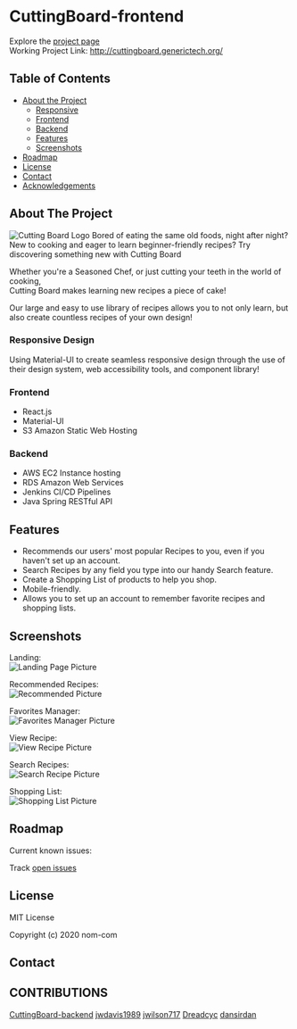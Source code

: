 # CuttingBoard-frontend

Explore the [project page](https://github.com/nom-com/CuttingBoard-frontend)\
Working Project Link: http://cuttingboard.generictech.org/

## Table of Contents

- [About the Project](#about-the-project)
  - [Responsive ](#responsive-design)
  - [Frontend](#frontend)
  - [Backend](#backend)
  - [Features](#features)
  - [Screenshots](#screenshots)
- [Roadmap](#roadmap)
- [License](#license)
- [Contact](#contact)
- [Acknowledgements](#acknowledgements)

## About The Project

![Cutting Board Logo](public/cuttingBoard.png)
  Bored of eating the same old foods, night after night?
  New to cooking and eager to learn beginner-friendly recipes?
  Try discovering something new with Cutting Board

  Whether you're a Seasoned Chef, or just cutting your teeth in the world of cooking,<br/>
  Cutting Board makes learning new recipes a piece of cake!
  
  Our large and easy to use library of recipes allows you to not only learn,
  but also create countless recipes of your own design!

<!-- ![Project Screenshot](TBD) -->

### Responsive Design

Using Material-UI to create seamless responsive design through the use of their design system, web accessibility tools, and component library!

<!-- ![Mobile Phone](public/images/project-mobile-responsive.PNG) -->

<!-- ![iPad/Tablet](public/images/project-mobile-responsive-tablet.PNG) -->

### Frontend

- React.js
- Material-UI
- S3 Amazon Static Web Hosting

### Backend

- AWS EC2 Instance hosting
- RDS Amazon Web Services
- Jenkins CI/CD Pipelines
- Java Spring RESTful API

## Features

- Recommends our users' most popular Recipes to you, even if you haven't set up an account.
- Search Recipes by any field you type into our handy Search feature.
- Create a Shopping List of products to help you shop.
- Mobile-friendly.
- Allows you to set up an account to remember favorite recipes and shopping lists.

<!-- ![Cat Manager UI](public/images/cat-table.gif) -->
## Screenshots
Landing:\
![Landing Page Picture](public/images/LandingSS.png)

Recommended Recipes:\
![Recommended Picture](public/images/RecommendedSS.png)

Favorites Manager:\
![Favorites Manager Picture](public/images/FavoritesManagerSS.png)

View Recipe:\
![View Recipe Picture](public/images/RecipeSS.png)

Search Recipes:\
![Search Recipe Picture](public/images/SearchSS.png)

Shopping List:\
![Shopping List Picture](public/images/ShopListSS.png)


## Roadmap

Current known issues:

Track [open issues](https://github.com/nom-com/CuttingBoard-frontend/issues)

## License

MIT License

Copyright (c) 2020 nom-com

## Contact

<!-- Twitter - [@DanielMont_Eton](https://twitter.com/DanielMont_Eton)

LinkedIn - [LinkedIn](https://www.linkedin.com/in/daniel-mont-eton-43a81055/) -->

## CONTRIBUTIONS

[CuttingBoard-backend](https://github.com/nom-com/CuttingBoard-backend)
[jwdavis1989](https://github.com/jwdavis1989)
[jwilson717](https://github.com/jwilson717)
[Dreadcyc](https://github.com/Dreadcyc)
[dansirdan](https://github.com/dansirdan)
